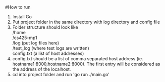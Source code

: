 #How to run
1. Install Go
2. Put project folder in the same directory with log directory and config file
3. Folder structure should look like <br>
/home<br>
    /cs425-mp1<br>
    /log (put log files here)<br>
    /test_log (where test logs are written)<br>
    config.txt (a list of host addresses)<br>
4. config.txt should be a list of comma separated host address (ie. hostname1:8000,hostname2:8000). The first entry will be considered as the address of the localhost.
5. cd into project folder and run 'go run ./main.go'